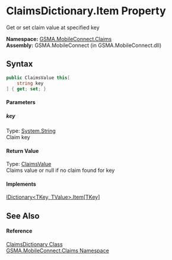 ClaimsDictionary.Item Property
==============================
Get or set claim value at specified key

**Namespace:** [GSMA.MobileConnect.Claims][1]  
**Assembly:** GSMA.MobileConnect (in GSMA.MobileConnect.dll)

Syntax
------

```csharp
public ClaimsValue this[
	string key
] { get; set; }
```

#### Parameters

##### *key*
Type: [System.String][2]  
Claim key

#### Return Value
Type: [ClaimsValue][3]  
Claims value or null if no claim found for key
#### Implements
[IDictionary&lt;TKey, TValue>.Item[TKey]][4]  


See Also
--------

#### Reference
[ClaimsDictionary Class][5]  
[GSMA.MobileConnect.Claims Namespace][1]  

[1]: ../README.md
[2]: http://msdn.microsoft.com/en-us/library/s1wwdcbf
[3]: ../ClaimsValue/README.md
[4]: http://msdn.microsoft.com/en-us/library/zyxt2e2h
[5]: README.md
[6]: ../../_icons/Help.png